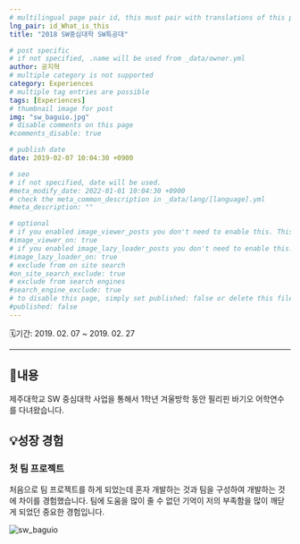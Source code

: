 ```yaml
---
# multilingual page pair id, this must pair with translations of this page. (This name must be unique)
lng_pair: id_What_is_this
title: "2018 SW중심대학 SW특공대"

# post specific
# if not specified, .name will be used from _data/owner.yml
author: 공지혁
# multiple category is not supported
category: Experiences
# multiple tag entries are possible
tags: [Experiences]
# thumbnail image for post
img: "sw_baguio.jpg"
# disable comments on this page
#comments_disable: true

# publish date
date: 2019-02-07 10:04:30 +0900

# seo
# if not specified, date will be used.
#meta_modify_date: 2022-01-01 10:04:30 +0900
# check the meta_common_description in _data/lang/[language].yml
#meta_description: ""

# optional
# if you enabled image_viewer_posts you don't need to enable this. This is only if image_viewer_posts = false
#image_viewer_on: true
# if you enabled image_lazy_loader_posts you don't need to enable this. This is only if image_lazy_loader_posts = false
#image_lazy_loader_on: true
# exclude from on site search
#on_site_search_exclude: true
# exclude from search engines
#search_engine_exclude: true
# to disable this page, simply set published: false or delete this file
#published: false
---
```


🗓️기간: 2019. 02. 07 ~ 2019. 02. 27

---
## 📜내용
제주대학교 SW 중심대학 사업을 통해서 1학년 겨울방학 동안 필리핀 바기오 어학연수를 다녀왔습니다.

## 💡성장 경험
### 첫 팀 프로젝트
처음으로 팀 프로젝트를 하게 되었는데 혼자 개발하는 것과 팀을 구성하여 개발하는 것에 차이를 경험했습니다. 팀에 도움을 많이 줄 수 없던 기억이 저의 부족함을 많이 깨닫게 되었던 중요한 경험입니다.

![sw_baguio](https://user-images.githubusercontent.com/47727212/164425667-b8e51f10-1f9a-4c6f-8472-a4bbbd882065.jpg)
